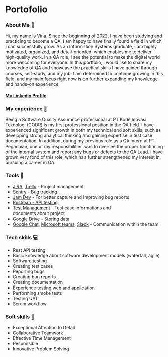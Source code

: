 # Portofolio
### About Me 👋
Hi, my name is Vina. Since the beginning of 2022, I have been studying and practicing to become a QA. I am happy to have finally found a field in which I can successfully grow. As an Information Systems graduate, I am highly motivated, organized, and detail-oriented, which enables me to deliver high-quality work. In a QA role, I see the potential to make the digital world more welcoming for everyone.
In this portfolio, I would like to share my knowledge of QA and showcase the practical skills I have gained through courses, self-study, and my job. I am determined to continue growing in this field, and my main focus right now is on further expanding my knowledge and hands-on experience
#### <ins>[My Linkedin Profile](https://www.linkedin.com/in/vina-fadillah-9299931a0/)</ins>
### My experience 🏢
Being a Software Quality Assurance professional at PT Kode Inovasi Teknologi (CODR) is my first professional position in the QA field. I have experienced significant growth in both my technical and soft skills, such as developing strong analytical thinking and gaining expertise in test case documentation. In addition, during my previous role as a QA intern at PT Pegadaian, one of my responsibilities was to oversee the proper functioning of the internal system and report any bugs or defects to the QA Lead. I have grown very fond of this role, which has further strengthened my interest in pursuing a career in QA.
### Tools 🔧
- <ins>[JIRA](https://www.atlassian.com/)</ins>, <ins>[Trello](https://trello.com/)</ins> - Project management
- <ins>[Sentry](https://sentry.echoteam.tech/)</ins> - Bug tracking
- <ins>[Jam Dev](https://jam.dev/)</ins> - For better capture and improving bug reports
- <ins>[Postman](https://www.postman.com/) - API testing
- <ins>[Test Management](https://testman.echoteam.tech/)</ins> - Test case informations and documents about project
- <ins>[Google Drive](https://workspace.google.com/)</ins> - Storing data
- <ins>[Google Chat](https://mail.google.com/chat/u/0/)</ins>, <ins>[Microsoft teams](https://www.microsoft.com/)</ins>, <ins>[Slack](https://slack.com/)</ins> - Communication within the team
### Tech skills 💻
- Rest API testing
- Basic knowledge about software development models (waterfall, agile)
- Software testing
- Creating test cases
- Reporting bugs
- Creating bug reports
- Creating documentation
- Experience testing web and application
- Performing smoke tests
- Testing UAT
- Scrum workflow
### Soft skills 📁
-  Exceptional Attention to Detail
-  Collaborative Teamwork
-  Effective Time Management
-  Responsible 
-  Innovative Problem Solving
